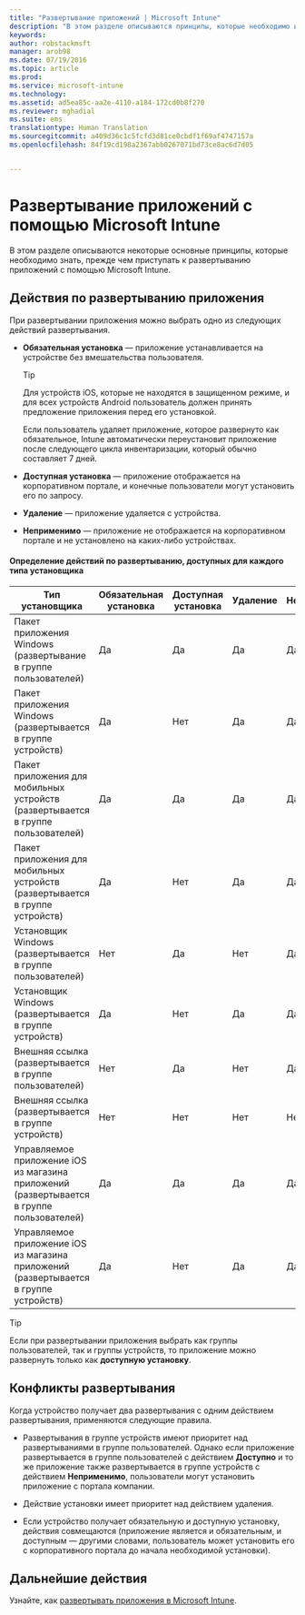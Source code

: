 ```yaml
---
title: "Развертывание приложений | Microsoft Intune"
description: "В этом разделе описываются принципы, которые необходимо изучить, прежде чем приступать к развертыванию приложений с помощью Intune."
keywords: 
author: robstackmsft
manager: arob98
ms.date: 07/19/2016
ms.topic: article
ms.prod: 
ms.service: microsoft-intune
ms.technology: 
ms.assetid: ad5ea85c-aa2e-4110-a184-172cd0b8f270
ms.reviewer: mghadial
ms.suite: ems
translationtype: Human Translation
ms.sourcegitcommit: a409d36c1c5fcfd3d81ce0cbdf1f69af4747157a
ms.openlocfilehash: 84f19cd198a2367abb0267071bd73ce8ac6d7d05


---
```


# Развертывание приложений с помощью Microsoft Intune

В этом разделе описываются некоторые основные принципы, которые необходимо знать, прежде чем приступать к развертыванию приложений с помощью Microsoft Intune.


## Действия по развертыванию приложения
При развертывании приложения можно выбрать одно из следующих действий развертывания.

-   **Обязательная установка** — приложение устанавливается на устройстве без вмешательства пользователя.

    > [!TIP]
    > Для устройств iOS, которые не находятся в защищенном режиме, и для всех устройств Android пользователь должен принять предложение приложения перед его установкой.
    > 
    >  Если пользователь удаляет приложение, которое развернуто как обязательное, Intune автоматически переустановит приложение после следующего цикла инвентаризации, который обычно составляет 7 дней.

-   **Доступная установка** — приложение отображается на корпоративном портале, и конечные пользователи могут установить его по запросу.

-   **Удаление** — приложение удаляется с устройства.

-   **Неприменимо** — приложение не отображается на корпоративном портале и не установлено на каких-либо устройствах.

#### Определение действий по развертыванию, доступных для каждого типа установщика

|Тип установщика|Обязательная установка|Доступная установка|Удаление|Неприменимо|
|------------------|--------------------|---------------------|-------------|------------------|
|Пакет приложения Windows (развертывание в группе пользователей)|Да|Да|Да|Да|
|Пакет приложения Windows (развертывается в группе устройств)|Да|Нет|Да|Да|
|Пакет приложения для мобильных устройств (развертывается в группе пользователей)|Да|Да|Да|Да|
|Пакет приложения для мобильных устройств (развертывается в группе устройств)|Да|Нет|Да|Да|
|Установщик Windows (развертывается в группе пользователей)|Нет|Да|Нет|Да|
|Установщик Windows (развертывается в группе устройств)|Да|Нет|Да|Да|
|Внешняя ссылка (развертывается в группе пользователей)|Нет|Да|Нет|Да|
|Внешняя ссылка (развертывается в группе устройств)|Нет|Нет|Нет|Нет|
|Управляемое приложение iOS из магазина приложений (развертывается в группе пользователей)|Да|Да|Да|Да|
|Управляемое приложение iOS из магазина приложений (развертывается в группе устройств)|Да|Нет|Да|Да|
> [!TIP]
> Если при развертывании приложения выбрать как группы пользователей, так и группы устройств, то приложение можно развернуть только как **доступную установку**.

## Конфликты развертывания
Когда устройство получает два развертывания с одним действием развертывания, применяются следующие правила.

-   Развертывания в группе устройств имеют приоритет над развертываниями в группе пользователей. Однако если приложение развертывается в группе пользователей с действием **Доступно** и то же приложение также развертывается в группе устройств с действием **Неприменимо**, пользователи могут установить приложение с портала компании.

-   Действие установки имеет приоритет над действием удаления.

-   Если устройство получает обязательную и доступную установку, действия совмещаются (приложение является и обязательным, и доступным — другими словами, пользователь может установить его с корпоративного портала до начала необходимой установки).


## Дальнейшие действия

Узнайте, как [развертывать приложения в Microsoft Intune](deploy-apps-in-microsoft-intune.md).



<!--HONumber=Jul16_HO3-->


